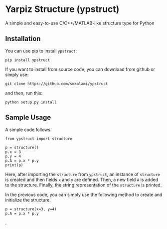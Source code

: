 # Yarpiz Structure (ypstruct)

A simple and easy-to-use C/C++/MATLAB-like structure type for Python


## Installation

You can use pip to install `ypstruct`:

    pip install ypstruct

If you want to install from source code, you can download from github or simply use:

    git clone https://github.com/smkalami/ypstruct

and then, run this:

    python setup.py install


## Sample Usage

A simple code follows.

    from ypstruct import structure

    p = structure()
    p.x = 3
    p.y = 4
    p.A = p.x * p.y
    print(p)

Here, after importing the `structure` from `ypstruct`, an instance of `structure` is created and then fields `x` and `y` are defined. Then, a new field `A` is added to the structure. Finally, the string representation of the `structure` is printed.

In the previous code, you can simply use the following method to create and initialize the structure.

    p = structure(x=3, y=4)
    p.A = p.x * p.y

.